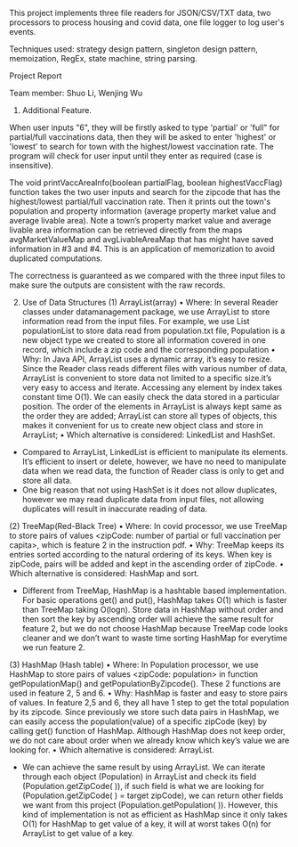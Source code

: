 This project implements three file readers for JSON/CSV/TXT data, two processors to process housing and covid data, one file logger to log user's events.

Techniques used: strategy design pattern, singleton design pattern, memoization, RegEx, state machine, string parsing.

Project Report

Team member: Shuo Li, Wenjing Wu

1. Additional Feature. 

When user inputs "6", they will be firstly asked to type 'partial' or 'full" for partial/full vaccinations data, then they will be asked to enter 'highest' or 'lowest' to search for town with the highest/lowest vaccination rate. The program will check for user input until they enter as required (case is insensitive).

The void printVaccAreaInfo(boolean partialFlag, boolean highestVaccFlag) function takes the two user inputs and search for the zipcode that has the highest/lowest partial/full vaccination rate. Then it prints out the town's population and property information (average property market value and average livable area). Note a town’s property market value and average livable area information can be retrieved directly from the maps avgMarketValueMap and avgLivableAreaMap that has might have saved information in #3 and #4. This is an application of memorization to avoid duplicated computations.

The correctness is guaranteed as we compared with the three input files to make sure the outputs are consistent with the raw records.

2. Use of Data Structures
(1)	ArrayList(array)
•	Where: In several Reader classes under datamanagement package, we use ArrayList to store information read from the input files. For example, we use List<Population> populationList to store data read from population.txt file, Population is a new object type we created to store all information covered in one record, which include a zip code and the corresponding population 
•	Why: In Java API, ArrayList uses a dynamic array, it’s easy to resize. Since the Reader class reads different files with various number of data, ArrayList is convenient to store data not limited to a specific size.it’s very easy to access and iterate. Accessing any element by index takes constant time O(1). We can easily check the data stored in a particular position. The order of the elements in ArrayList is always kept same as the order they are added; ArrayList can store all types of objects, this makes it convenient for us to create new object class and store in ArrayList;
•	Which alternative is considered: LinkedList and HashSet. 
-	Compared to ArrayList, LinkedList is efficient to manipulate its elements. It’s efficient to insert or delete, however, we have no need to manipulate data when we read data, the function of Reader class is only to get and store all data. 
-	One big reason that not using HashSet is it does not allow duplicates, however we may read duplicate data from input files, not allowing duplicates will result in inaccurate reading of data.

(2)	TreeMap(Red-Black Tree)
•	Where: In covid processor, we use TreeMap to store pairs of values <zipCode: number of partial or full vaccination per capita>, which is feature 2 in the instruction pdf.
•	Why: TreeMap keeps its entries sorted according to the natural ordering of its keys. When key is zipCode, pairs will be added and kept in the ascending order of zipCode.
•	Which alternative is considered: HashMap and sort.
-	Different from TreeMap, HashMap is a hashtable based implementation. For basic operations get() and put(), HashMap takes O(1) which is faster than TreeMap taking O(logn). Store data in HashMap without order and then sort the key by ascending order will achieve the same result for feature 2, but we do not choose HashMap because TreeMap code looks cleaner and we don’t want to waste time sorting HashMap for everytime we run feature 2.

(3)	HashMap (Hash table)
•	Where: In Population processor, we use HashMap to store pairs of values <zipCode: population> in function getPopulationMap() and getPopulationByZipcode(). These 2 functions are used in feature 2, 5 and 6.
•	Why: HashMap is faster and easy to store pairs of values. In feature 2,5 and 6, they all have 1 step to get the total population by its zipcode. Since previously we store such data pairs in HashMap, we can easily access the population(value) of a specific zipCode (key) by calling get() function of HashMap. Although HashMap does not keep order, we do not care about order when we already know which key’s value we are looking for.
•	Which alternative is considered: ArrayList.
-	We can achieve the same result by using ArrayList. We can iterate through each object (Population) in ArrayList and check its field (Population.getZipCode( )), if such field is what we are looking for  (Population.getZipCode( ) = target zipCode), we can return other fields we want from this project (Population.getPopulation( )). However, this kind of implementation is not as efficient as HashMap since it only takes O(1) for HashMap to get value of a key, it will at worst takes O(n) for ArrayList to get value of a key.
